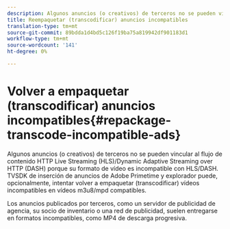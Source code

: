 ```yaml
---
description: Algunos anuncios (o creativos) de terceros no se pueden vincular al flujo de contenido HTTP Live Streaming (HLS)/Dynamic Adaptive Streaming over HTTP (DASH) porque su formato de vídeo es incompatible con HLS/DASH. TVSDK de inserción de anuncios de Adobe Primetime y explorador puede, opcionalmente, intentar volver a empaquetar (transcodificar) vídeos incompatibles en vídeos m3u8/mpd compatibles.
title: Reempaquetar (transcodificar) anuncios incompatibles
translation-type: tm+mt
source-git-commit: 89bdda1d4bd5c126f19ba75a819942df901183d1
workflow-type: tm+mt
source-wordcount: '141'
ht-degree: 0%

---
```



# Volver a empaquetar (transcodificar) anuncios incompatibles{#repackage-transcode-incompatible-ads}

Algunos anuncios (o creativos) de terceros no se pueden vincular al flujo de contenido HTTP Live Streaming (HLS)/Dynamic Adaptive Streaming over HTTP (DASH) porque su formato de vídeo es incompatible con HLS/DASH. TVSDK de inserción de anuncios de Adobe Primetime y explorador puede, opcionalmente, intentar volver a empaquetar (transcodificar) vídeos incompatibles en vídeos m3u8/mpd compatibles.

Los anuncios publicados por terceros, como un servidor de publicidad de agencia, su socio de inventario o una red de publicidad, suelen entregarse en formatos incompatibles, como MP4 de descarga progresiva.
